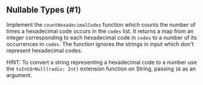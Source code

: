 ## Nullable Types (#1)

Implement the `countHexadecimalCodes` function which counts the number 
of times a hexadecimal code occurs in the `codes` list.
It returns a map from an integer corresponding to each hexadecimal code in 
`codes` to a number of its occurrences in `codes`.
The function ignores the strings in input which don't represent hexadecimal
codes.

HINT: To convert a string representing a hexadecimal code to a number use 
the `toIntOrNull(radix: Int)` extension function on String, passing 
`16` as an argument.